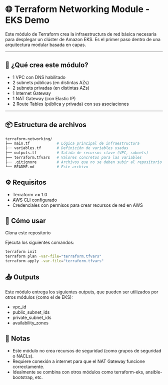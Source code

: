 # 🌐 Terraform Networking Module - EKS Demo

Este módulo de Terraform crea la infraestructura de red básica necesaria para desplegar un clúster de Amazon EKS. Es el primer paso dentro de una arquitectura modular basada en capas.

---

## 📌 ¿Qué crea este módulo?

- 1 VPC con DNS habilitado
- 2 subnets públicas (en distintas AZs)
- 2 subnets privadas (en distintas AZs)
- 1 Internet Gateway
- 1 NAT Gateway (con Elastic IP)
- 2 Route Tables (pública y privada) con sus asociaciones

---

## 📦 Estructura de archivos

```bash
terraform-networking/
├── main.tf            # Lógica principal de infraestructura
├── variables.tf       # Definición de variables usadas
├── outputs.tf         # Salida de recursos clave (VPC, subnets)
├── terraform.tfvars   # Valores concretos para las variables
├── .gitignore         # Archivos que no se deben subir al repositorio
└── README.md          # Este archivo

```
## ⚙️ Requisitos

- Terraform >= 1.0
- AWS CLI configurado
- Credenciales con permisos para crear recursos de red en AWS

## 🚀 Cómo usar
Clona este repositorio

Ejecuta los siguientes comandos:

```bash
terraform init
terraform plan -var-file="terraform.tfvars"
terraform apply -var-file="terraform.tfvars"

```

## 📤 Outputs
Este módulo entrega los siguientes outputs, que pueden ser utilizados por otros módulos (como el de EKS):

- vpc_id
- public_subnet_ids
- private_subnet_ids
- availability_zones

## 📎 Notas

- Este módulo no crea recursos de seguridad (como grupos de seguridad o NACLs).
- Requiere conexión a internet para que el NAT Gateway funcione correctamente.
- Idealmente se combina con otros módulos como terraform-eks, ansible-bootstrap, etc.

<!-- Triggered GitHub Actions -->
